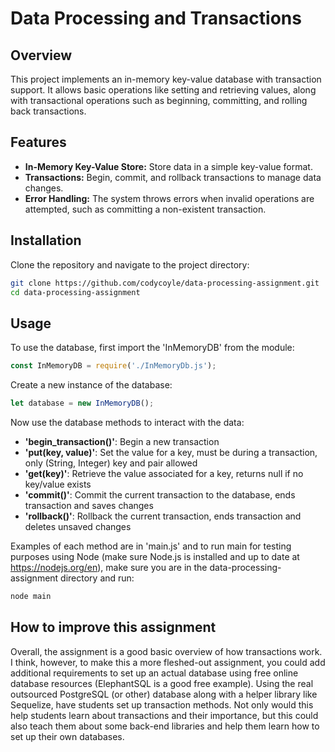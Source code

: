 # Data Processing and Transactions

## Overview
This project implements an in-memory key-value database with transaction support. It allows basic operations like setting and retrieving values, along with transactional operations such as beginning, committing, and rolling back transactions.

## Features
- **In-Memory Key-Value Store:** Store data in a simple key-value format.
- **Transactions:** Begin, commit, and rollback transactions to manage data changes.
- **Error Handling:** The system throws errors when invalid operations are attempted, such as committing a non-existent transaction.

## Installation
Clone the repository and navigate to the project directory:
```bash
git clone https://github.com/codycoyle/data-processing-assignment.git
cd data-processing-assignment
```

## Usage
To use the database, first import the 'InMemoryDB' from the module:
```javascript
const InMemoryDB = require('./InMemoryDb.js');
```

Create a new instance of the database:
```javascript
let database = new InMemoryDB();
```

Now use the database methods to interact with the data:
- **'begin_transaction()'**: Begin a new transaction
- **'put(key, value)'**: Set the value for a key, must be during a transaction, only (String, Integer) key and pair allowed
- **'get(key)'**: Retrieve the value associated for a key, returns null if no key/value exists
- **'commit()'**: Commit the current transaction to the database, ends transaction and saves changes
- **'rollback()'**: Rollback the current transaction, ends transaction and deletes unsaved changes

Examples of each method are in 'main.js' and to run main for testing purposes using Node (make sure Node.js is installed and up to date at https://nodejs.org/en), make sure you are in the data-processing-assignment directory and run:
```bash
node main
```

## How to improve this assignment
Overall, the assignment is a good basic overview of how transactions work. I think, however, to make this a more fleshed-out assignment, you could add additional requirements to set up an actual database using free online database resources (ElephantSQL is a good free example). Using the real outsourced PostgreSQL (or other) database along with a helper library like Sequelize, have students set up transaction methods. Not only would this help students learn about transactions and their importance, but this could also teach them about some back-end libraries and help them learn how to set up their own databases.
